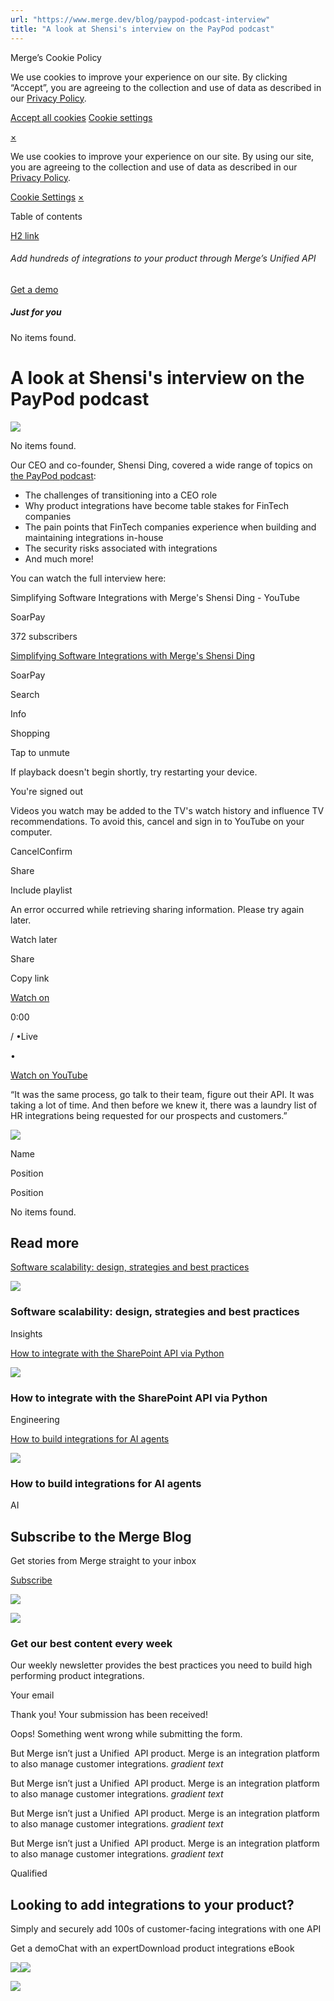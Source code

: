 ```yaml
---
url: "https://www.merge.dev/blog/paypod-podcast-interview"
title: "A look at Shensi's interview on the PayPod podcast"
---
```


Merge’s Cookie Policy

We use cookies to improve your experience on our site. By clicking “Accept”, you are agreeing to the collection and use of data as described in our [Privacy Policy](https://www.merge.dev/legal/privacy-policy).

[Accept all cookies](https://www.merge.dev/blog/paypod-podcast-interview#) [Cookie settings](https://www.merge.dev/cookie-settings)

[×](https://www.merge.dev/blog/paypod-podcast-interview#)

We use cookies to improve your experience on our site. By using our site, you are agreeing to the collection and use of data as described in our [Privacy Policy](https://www.merge.dev/legal/privacy-policy).

[Cookie Settings](https://www.merge.dev/archive/cookie-settings) [×](https://www.merge.dev/blog/paypod-podcast-interview#)

Table of contents

[H2 link](https://www.merge.dev/blog/paypod-podcast-interview#)

###### Add hundreds of integrations to your product through Merge’s Unified API

[Get a demo](https://www.merge.dev/get-in-touch?utm_btn=dr-page-blog%2Fpaypod-podcast-interview)

##### Just for you

No items found.

# A look at Shensi's interview on the PayPod podcast

![](https://cdn.prod.website-files.com/62796ab9647626cbab663f42/67cdd376071b615c9f2dcbcb_Blog%20Header%20Brand%20Refresh.png)

No items found.

Our CEO and co-founder, Shensi Ding, covered a wide range of topics on [the PayPod podcast](https://www.soarpay.com/2025/02/merge/):

- The challenges of transitioning into a CEO role
- Why product integrations have become table stakes for FinTech companies
- The pain points that FinTech companies experience when building and maintaining integrations in-house
- The security risks associated with integrations
- And much more!

You can watch the full interview here:

Simplifying Software Integrations with Merge's Shensi Ding - YouTube

SoarPay

372 subscribers

[Simplifying Software Integrations with Merge's Shensi Ding](https://www.youtube.com/watch?v=oBUeiCJtU0c)

SoarPay

Search

Info

Shopping

Tap to unmute

If playback doesn't begin shortly, try restarting your device.

You're signed out

Videos you watch may be added to the TV's watch history and influence TV recommendations. To avoid this, cancel and sign in to YouTube on your computer.

CancelConfirm

Share

Include playlist

An error occurred while retrieving sharing information. Please try again later.

Watch later

Share

Copy link

[Watch on](https://www.youtube.com/watch?v=oBUeiCJtU0c&embeds_referring_euri=https%3A%2F%2Fwww.merge.dev%2F)

0:00

/
•Live

•

[Watch on YouTube](https://www.youtube.com/watch?v=oBUeiCJtU0c "Watch on YouTube")

“It was the same process, go talk to their team, figure out their API. It was taking a lot of time. And then before we knew it, there was a laundry list of HR integrations being requested for our prospects and customers.”

![](https://cdn.prod.website-files.com/plugins/Basic/assets/placeholder.60f9b1840c.svg)

Name

Position

Position

No items found.

## Read more

[Software scalability: design, strategies and best practices](https://www.merge.dev/blog/software-scalability)

![](https://cdn.prod.website-files.com/62796ab9647626cbab663f42/67d8578f0b3a81cb7b7c635a_Blog%20Header%20Brand%20Refresh%20(2).png)

### Software scalability: design, strategies and best practices

Insights

[How to integrate with the SharePoint API via Python](https://www.merge.dev/blog/sharepoint-api-python)

![](https://cdn.prod.website-files.com/62796ab9647626cbab663f42/67f5b2d1e5322f98bcf08952_Blog%20Header%20Brand%20Refresh%20(1).jpg)

### How to integrate with the SharePoint API via Python

Engineering

[How to build integrations for AI agents](https://www.merge.dev/blog/ai-agent-integrations)

![](https://cdn.prod.website-files.com/62796ab9647626cbab663f42/67d9ca5e423a87d4859f5726_AI%20product%20strategy.png)

### How to build integrations for AI agents

AI

## Subscribe to the Merge Blog

Get stories from Merge straight to your inbox

[Subscribe](https://www.merge.dev/get-in-touch?utm_btn=dr-page-root)

![](https://cdn.prod.website-files.com/624b192df0b0151225c10026/67a0696c88fcb6b1a1d8ad6f_CTA%20Background%20Logo.svg)

![](https://cdn.prod.website-files.com/624b192df0b0151225c10026/67b45ba027fc65a2262dc95d_cta-bg.svg)

### Get our best content every week

Our weekly newsletter provides the best practices you need to build high performing product integrations.

Your email

Thank you! Your submission has been received!

Oops! Something went wrong while submitting the form.

But Merge isn’t just a Unified  API product. Merge is an integration platform to also manage customer integrations. _gradient text_

But Merge isn’t just a Unified  API product. Merge is an integration platform to also manage customer integrations. _gradient text_

But Merge isn’t just a Unified  API product. Merge is an integration platform to also manage customer integrations. _gradient text_

But Merge isn’t just a Unified  API product. Merge is an integration platform to also manage customer integrations. _gradient text_

Qualified

## Looking to add integrations to your product?

Simply and securely add 100s of customer-facing integrations with one API

Get a demoChat with an expertDownload product integrations eBook

![](https://t.co/1/i/adsct?bci=4&dv=America%2FAdak%26en-US%2Cen%26Google%20Inc.%26Linux%20x86_64%26255%261280%261024%264%2624%261280%261024%260%26na&eci=3&event=%7B%7D&event_id=3fb36760-0318-41db-802f-8dfd5ec2738c&integration=gtm&p_id=Twitter&p_user_id=0&pl_id=edee0d31-0c19-4125-8fd6-ab99e6a0eb31&tw_document_href=https%3A%2F%2Fwww.merge.dev%2Fblog%2Fpaypod-podcast-interview&tw_iframe_status=0&txn_id=o7z1d&type=javascript&version=2.3.33)![](https://analytics.twitter.com/1/i/adsct?bci=4&dv=America%2FAdak%26en-US%2Cen%26Google%20Inc.%26Linux%20x86_64%26255%261280%261024%264%2624%261280%261024%260%26na&eci=3&event=%7B%7D&event_id=3fb36760-0318-41db-802f-8dfd5ec2738c&integration=gtm&p_id=Twitter&p_user_id=0&pl_id=edee0d31-0c19-4125-8fd6-ab99e6a0eb31&tw_document_href=https%3A%2F%2Fwww.merge.dev%2Fblog%2Fpaypod-podcast-interview&tw_iframe_status=0&txn_id=o7z1d&type=javascript&version=2.3.33)

![](https://bat.bing.com/action/0?ti=343102454&tm=gtm002&Ver=2&mid=5695fd31-86cc-4f50-b558-b2cfeb7eb681&bo=2&sid=15e348d03e8c11f0a4a913e8deb06bee&vid=15e396103e8c11f08229df14fe64f3ee&vids=1&msclkid=N&pi=918639831&lg=en-US&sw=1280&sh=1024&sc=24&tl=A%20look%20at%20Shensi%27s%20interview%20on%20the%20PayPod%20podcast&p=https%3A%2F%2Fwww.merge.dev%2Fblog%2Fpaypod-podcast-interview&r=&lt=650&evt=pageLoad&sv=1&asc=G&cdb=AQAQ&rn=275970)